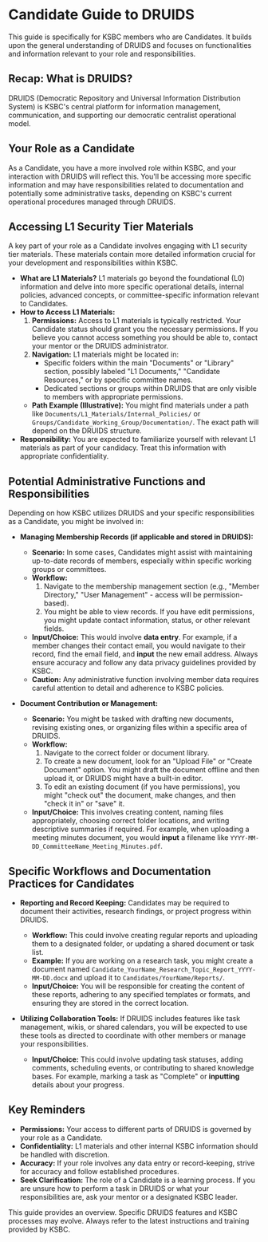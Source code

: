 # Candidate Guide to DRUIDS

This guide is specifically for KSBC members who are Candidates. It builds upon the general understanding of DRUIDS and focuses on functionalities and information relevant to your role and responsibilities.

## Recap: What is DRUIDS?

DRUIDS (Democratic Repository and Universal Information Distribution System) is KSBC's central platform for information management, communication, and supporting our democratic centralist operational model.

## Your Role as a Candidate

As a Candidate, you have a more involved role within KSBC, and your interaction with DRUIDS will reflect this. You'll be accessing more specific information and may have responsibilities related to documentation and potentially some administrative tasks, depending on KSBC's current operational procedures managed through DRUIDS.

## Accessing L1 Security Tier Materials

A key part of your role as a Candidate involves engaging with L1 security tier materials. These materials contain more detailed information crucial for your development and responsibilities within KSBC.

*   **What are L1 Materials?** L1 materials go beyond the foundational (L0) information and delve into more specific operational details, internal policies, advanced concepts, or committee-specific information relevant to Candidates.
*   **How to Access L1 Materials:**
    1.  **Permissions:** Access to L1 materials is typically restricted. Your Candidate status should grant you the necessary permissions. If you believe you cannot access something you should be able to, contact your mentor or the DRUIDS administrator.
    2.  **Navigation:** L1 materials might be located in:
        *   Specific folders within the main "Documents" or "Library" section, possibly labeled "L1 Documents," "Candidate Resources," or by specific committee names.
        *   Dedicated sections or groups within DRUIDS that are only visible to members with appropriate permissions.
    *   **Path Example (Illustrative):** You might find materials under a path like `Documents/L1_Materials/Internal_Policies/` or `Groups/Candidate_Working_Group/Documentation/`. The exact path will depend on the DRUIDS structure.
*   **Responsibility:** You are expected to familiarize yourself with relevant L1 materials as part of your candidacy. Treat this information with appropriate confidentiality.

## Potential Administrative Functions and Responsibilities

Depending on how KSBC utilizes DRUIDS and your specific responsibilities as a Candidate, you might be involved in:

*   **Managing Membership Records (if applicable and stored in DRUIDS):**
    *   **Scenario:** In some cases, Candidates might assist with maintaining up-to-date records of members, especially within specific working groups or committees.
    *   **Workflow:**
        1.  Navigate to the membership management section (e.g., "Member Directory," "User Management" - access will be permission-based).
        2.  You might be able to view records. If you have edit permissions, you might update contact information, status, or other relevant fields.
    *   **Input/Choice:** This would involve **data entry**. For example, if a member changes their contact email, you would navigate to their record, find the email field, and **input** the new email address. Always ensure accuracy and follow any data privacy guidelines provided by KSBC.
    *   **Caution:** Any administrative function involving member data requires careful attention to detail and adherence to KSBC policies.

*   **Document Contribution or Management:**
    *   **Scenario:** You might be tasked with drafting new documents, revising existing ones, or organizing files within a specific area of DRUIDS.
    *   **Workflow:**
        1.  Navigate to the correct folder or document library.
        2.  To create a new document, look for an "Upload File" or "Create Document" option. You might draft the document offline and then upload it, or DRUIDS might have a built-in editor.
        3.  To edit an existing document (if you have permissions), you might "check out" the document, make changes, and then "check it in" or "save" it.
    *   **Input/Choice:** This involves creating content, naming files appropriately, choosing correct folder locations, and writing descriptive summaries if required. For example, when uploading a meeting minutes document, you would **input** a filename like `YYYY-MM-DD_CommitteeName_Meeting_Minutes.pdf`.

## Specific Workflows and Documentation Practices for Candidates

*   **Reporting and Record Keeping:** Candidates may be required to document their activities, research findings, or project progress within DRUIDS.
    *   **Workflow:** This could involve creating regular reports and uploading them to a designated folder, or updating a shared document or task list.
    *   **Example:** If you are working on a research task, you might create a document named `Candidate_YourName_Research_Topic_Report_YYYY-MM-DD.docx` and upload it to `Candidates/YourName/Reports/`.
    *   **Input/Choice:** You will be responsible for creating the content of these reports, adhering to any specified templates or formats, and ensuring they are stored in the correct location.

*   **Utilizing Collaboration Tools:** If DRUIDS includes features like task management, wikis, or shared calendars, you will be expected to use these tools as directed to coordinate with other members or manage your responsibilities.
    *   **Input/Choice:** This could involve updating task statuses, adding comments, scheduling events, or contributing to shared knowledge bases. For example, marking a task as "Complete" or **inputting** details about your progress.

## Key Reminders

*   **Permissions:** Your access to different parts of DRUIDS is governed by your role as a Candidate.
*   **Confidentiality:** L1 materials and other internal KSBC information should be handled with discretion.
*   **Accuracy:** If your role involves any data entry or record-keeping, strive for accuracy and follow established procedures.
*   **Seek Clarification:** The role of a Candidate is a learning process. If you are unsure how to perform a task in DRUIDS or what your responsibilities are, ask your mentor or a designated KSBC leader.

This guide provides an overview. Specific DRUIDS features and KSBC processes may evolve. Always refer to the latest instructions and training provided by KSBC.
